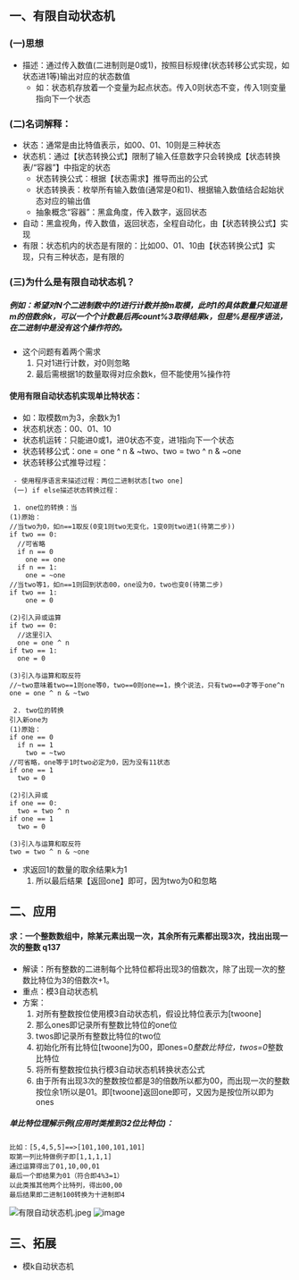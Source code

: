 ## 一、有限自动状态机
### (一)思想
- 描述：通过传入数值(二进制则是0或1)，按照目标规律(状态转移公式实现，如状态进1等)输出对应的状态数值
  - 如：状态机存放着一个变量为起点状态。传入0则状态不变，传入1则变量指向下一个状态

### (二)名词解释：
- 状态：通常是由比特值表示，如00、01、10则是三种状态
- 状态机：通过【状态转换公式】限制了输入任意数字只会转换成【状态转换表/“容器”】中指定的状态
  - 状态转换公式：根据【状态需求】推导而出的公式
  - 状态转换表：枚举所有输入数值(通常是0和1)、根据输入数值结合起始状态对应的输出值
  - 抽象概念“容器”：黑盒角度，传入数字，返回状态
- 自动：黑盒视角，传入数值，返回状态，全程自动化，由【状态转换公式】实现
- 有限：状态机内的状态是有限的：比如00、01、10由【状态转换公式】实现，只有三种状态，是有限的

### (三)为什么是有限自动状态机？
##### 例如：希望对N个二进制数中的1进行计数并按m取模，此时1的具体数量只知道是m的倍数余k，可以一个个计数最后再count%3取得结果k，但是%是程序语法，在二进制中是没有这个操作符的。
- 这个问题有着两个需求
  1. 只对1进行计数，对0则忽略
  2. 最后需根据1的数量取得对应余数k，但不能使用%操作符

#### 使用有限自动状态机实现单比特状态：
- 如：取模数m为3，余数k为1
- 状态机状态：00、01、10
- 状态机运转：只能进0或1，进0状态不变，进1指向下一个状态
- 状态转移公式：one = one ^ n & ~two、two = two ^ n & ~one
- 状态转移公式推导过程：

```
 - 使用程序语言来描述过程：两位二进制状态[two one]
 (一) if else描述状态转换过程：

 1. one位的转换：当
(1)原始：
//当two为0，如n==1取反(0变1则two无变化，1变0则two进1(待第二步))
if two == 0:
  //可省略
  if n == 0
    one == one
  if n == 1:
    one = ~one
//当two等1，如n==1则回到状态00，one设为0，two也变0(待第二步)
if two == 1:
    one = 0

(2)引入异或运算
if two == 0:
  //这里引入
  one = one ^ n
if two == 1:
  one = 0

(3)引入与运算和取反符
//~two意味着two==1则one等0，two==0则one==1，换个说法，只有two==0才等于one^n
one = one ^ n & ~two

 2. two位的转换
引入新one为
(1)原始：
if one == 0
  if n == 1
    two = ~two
//可省略，one等于1时two必定为0，因为没有11状态
if one == 1
  two = 0

(2)引入异或
if one == 0:
  two = two ^ n
if one == 1
  two = 0

(3)引入与运算和取反符
two = two ^ n & ~one
```
- 求返回1的数量的取余结果k为1
  1. 所以最后结果【返回one】即可，因为two为0和忽略

## 二、应用
#### 求：一个整数数组中，除某元素出现一次，其余所有元素都出现3次，找出出现一次的整数 q137
- 解读：所有整数的二进制每个比特位都将出现3的倍数次，除了出现一次的整数比特位为3的倍数次+1。
- 重点：模3自动状态机
- 方案：
  1. 对所有整数按位使用模3自动状态机，假设比特位表示为[twoone]
    1. 那么ones即记录所有整数比特位的one位
    2. twos即记录所有整数比特位的two位
    3. 初始化所有比特位[twoone]为00，即ones=0*整数比特位，twos=0*整数比特位
    4. 将所有整数按位执行模3自动状态机转换状态公式
  2. 由于所有出现3次的整数按位都是3的倍数所以都为00，而出现一次的整数按位余1所以是01。即[twoone]返回one即可，又因为是按位所以即为ones

##### 单比特位理解示例(应用时类推到32位比特位)：
```
比如：[5,4,5,5]==>[101,100,101,101]
取第一列比特做例子即[1,1,1,1]
通过运算得出了01,10,00,01
最后一个即结果为01（符合即4%3=1）
以此类推其他两个比特列，得出00,00
最后结果即二进制100转换为十进制即4
```
![有限自动状态机.jpeg](http://note.youdao.com/yws/res/41950/WEBRESOURCE01b836da72f15196f56fd98e423fc546)
![image](http://note.youdao.com/yws/res/41942/C0D9A389C6AA4435801224C7C75935E6)

## 三、拓展
- 模k自动状态机